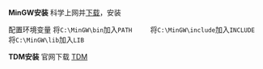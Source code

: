 **MinGW安装**
科学上网并[下载](https://sourceforge.net/projects/mingw/)，安装

配置环境变量
将`C:\MinGW\bin`加入`PATH` 　　
将`C:\MinGW\include`加入`INCLUDE`
将`C:\MinGW\lib`加入`LIB`

**TDM安装**
官网下载 [TDM](https://jmeubank.github.io/tdm-gcc/articles/2021-05/10.3.0-release)